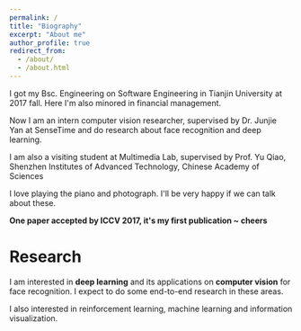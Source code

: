 ```yaml
---
permalink: /
title: "Biography"
excerpt: "About me"
author_profile: true
redirect_from: 
  - /about/
  - /about.html
---
```


I got my Bsc. Engineering on Software Engineering in Tianjin University at 2017 fall. Here I'm also minored in financial management. 

Now I am an intern computer vision researcher, supervised by Dr. Junjie Yan at SenseTime and do research about face recognition and deep learning.

I am also a visiting student at Multimedia Lab, supervised by Prof. Yu Qiao, Shenzhen Institutes of Advanced Technology, Chinese Academy of Sciences

I love playing the piano and photograph. I'll be very happy if we can talk about these.

**One paper accepted by ICCV 2017, it's my first publication ~ cheers**

Research
======
I am interested in **deep learning** and its applications on **computer vision** for face recognition. I expect to do some end-to-end research in these areas.

I also interested in reinforcement learning, machine learning and information visualization.

